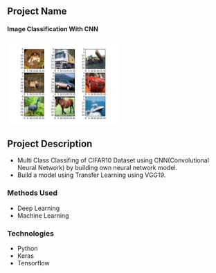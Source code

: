 ## Project Name

#### Image Classification With CNN

![img](./cifar.jpeg)


## Project Description
* Multi Class Classifing of CIFAR10  Dataset using CNN(Convolutional Neural Network) by building own neural network model.
* Build a model using Transfer Learning using VGG19.


### Methods Used
* Deep Learning
* Machine Learning


### Technologies 
* Python
* Keras
* Tensorflow
 
